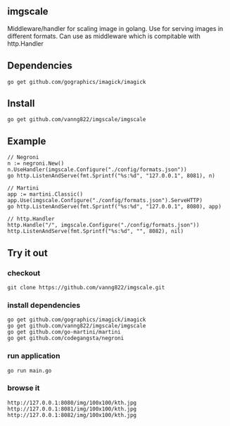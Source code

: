 ## imgscale

Middleware/handler for scaling image in golang. Use for serving images in different formats. Can use as middleware which is compitable with http.Handler

## Dependencies

	go get github.com/gographics/imagick/imagick

## Install 

	go get github.com/vanng822/imgscale/imgscale


## Example

	// Negroni
	n := negroni.New()
	n.UseHandler(imgscale.Configure("./config/formats.json"))
	go http.ListenAndServe(fmt.Sprintf("%s:%d", "127.0.0.1", 8081), n)

	// Martini
	app := martini.Classic()
	app.Use(imgscale.Configure("./config/formats.json").ServeHTTP)
	go http.ListenAndServe(fmt.Sprintf("%s:%d", "127.0.0.1", 8080), app)

	// http.Handler
	http.Handle("/", imgscale.Configure("./config/formats.json"))
	http.ListenAndServe(fmt.Sprintf("%s:%d", "", 8082), nil)


## Try it out

### checkout
	
	git clone https://github.com/vanng822/imgscale.git
	

### install dependencies

	go get github.com/gographics/imagick/imagick
	go get github.com/vanng822/imgscale/imgscale
	go get github.com/go-martini/martini
	go get github.com/codegangsta/negroni
	
	
### run application

	go run main.go

### browse it
	
	http://127.0.0.1:8080/img/100x100/kth.jpg
	http://127.0.0.1:8081/img/100x100/kth.jpg
	http://127.0.0.1:8082/img/100x100/kth.jpg
	